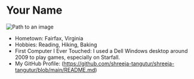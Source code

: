 # Your Name

![Path to an image](myphoto.jpg)

- Hometown: Fairfax, Virginia 
- Hobbies: Reading, Hiking, Baking
- First Computer I Ever Touched: I used a Dell Windows desktop around 2009 to play games, especially on Starfall.
- My GitHub Profile: (https://github.com/shreeja-tangutur/shreeja-tangutur/blob/main/README.md)